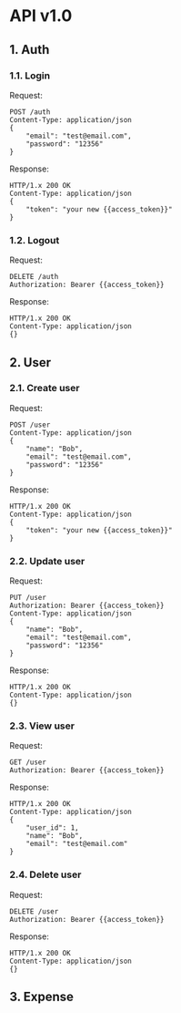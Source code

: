 # API v1.0

## 1. Auth
### 1.1. Login

Request:
```
POST /auth
Content-Type: application/json
{
    "email": "test@email.com",
    "password": "12356"
}
```

Response:
```
HTTP/1.x 200 OK
Content-Type: application/json
{
    "token": "your new {{access_token}}"
}
```

### 1.2. Logout

Request:
```
DELETE /auth
Authorization: Bearer {{access_token}}
```

Response:
```
HTTP/1.x 200 OK
Content-Type: application/json
{}
```

## 2. User

### 2.1. Create user

Request:
```
POST /user
Content-Type: application/json
{
    "name": "Bob",
    "email": "test@email.com",
    "password": "12356"
}
```

Response:
```
HTTP/1.x 200 OK
Content-Type: application/json
{
    "token": "your new {{access_token}}"
}
```

### 2.2. Update user

Request:
```
PUT /user
Authorization: Bearer {{access_token}}
Content-Type: application/json
{
    "name": "Bob",
    "email": "test@email.com",
    "password": "12356"
}
```

Response:
```
HTTP/1.x 200 OK
Content-Type: application/json
{}
```

### 2.3. View user

Request:
```
GET /user
Authorization: Bearer {{access_token}}
```

Response:
```
HTTP/1.x 200 OK
Content-Type: application/json
{
    "user_id": 1,
    "name": "Bob",
    "email": "test@email.com"
}
```

### 2.4. Delete user

Request:
```
DELETE /user
Authorization: Bearer {{access_token}}
```

Response:
```
HTTP/1.x 200 OK
Content-Type: application/json
{}
```

## 3. Expense
